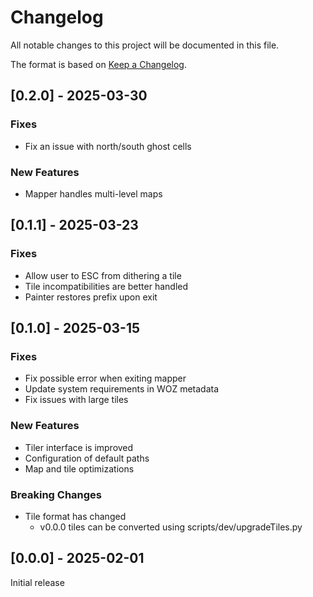 # Changelog

All notable changes to this project will be documented in this file.

The format is based on [Keep a Changelog](https://keepachangelog.com/en/1.1.0/).

## [0.2.0] - 2025-03-30

### Fixes

* Fix an issue with north/south ghost cells

### New Features

* Mapper handles multi-level maps

## [0.1.1] - 2025-03-23

### Fixes

* Allow user to ESC from dithering a tile
* Tile incompatibilities are better handled
* Painter restores prefix upon exit

## [0.1.0] - 2025-03-15

### Fixes

* Fix possible error when exiting mapper
* Update system requirements in WOZ metadata
* Fix issues with large tiles

### New Features

* Tiler interface is improved
* Configuration of default paths
* Map and tile optimizations

### Breaking Changes

* Tile format has changed
    - v0.0.0 tiles can be converted using scripts/dev/upgradeTiles.py

## [0.0.0] - 2025-02-01

Initial release